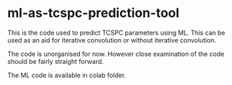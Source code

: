 # ml-as-tcspc-prediction-tool

This is the code used to predict TCSPC parameters using ML. This can be used as an aid for iterative convolution or without iterative convolution.

The code is unorganised for now. However close examination of the code should be fairly straight forward.

The ML code is available in colab folder.
